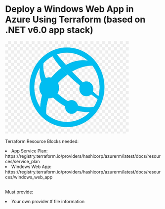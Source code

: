 <h1>Deploy a Windows Web App in Azure Using Terraform (based on .NET v6.0 app stack) </h1>

<img src="https://github.com/Nisha318/Terraform-Azure-Configs/blob/main/images/App%20Services.jpg" width="400" height="300"/>

Terraform Resource Blocks needed:

<li>App Service Plan: https://registry.terraform.io/providers/hashicorp/azurerm/latest/docs/resources/service_plan</li>

<li>Windows Web App: https://registry.terraform.io/providers/hashicorp/azurerm/latest/docs/resources/windows_web_app</li>
</br>

Must provide:
<li> Your own provider.tf file information </li>

